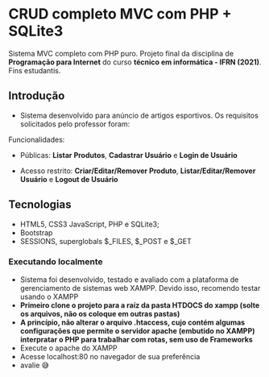 # CRUD completo MVC com PHP + SQLite3
Sistema MVC completo com PHP puro. Projeto final da disciplina de **Programação para Internet** do curso **técnico em informática - IFRN (2021)**. Fins estudantis.

## Introdução
- Sistema desenvolvido para anúncio de artigos esportivos. Os requisitos solicitados pelo professor foram: 

Funcionalidades:
- Públicas:
**Listar Produtos**,
**Cadastrar Usuário** e 
**Login de Usuário**

- Acesso restrito:
**Criar/Editar/Remover Produto**,
**Listar/Editar/Remover Usuário** e
**Logout de Usuário**

## Tecnologias
- HTML5, CSS3 JavaScript, PHP e SQLite3;
- Bootstrap
- SESSIONS, superglobals $_FILES, $_POST e $_GET

### Executando localmente
- Sistema foi desenvolvido, testado e avaliado com a plataforma de gerenciamento de sistemas web XAMPP. Devido isso, recomendo testar usando o XAMPP
- **Primeiro clone o projeto para a raíz da pasta HTDOCS do xampp (solte os arquivos, não os coloque em outras pastas)**
- **A princípio, não alterar o arquivo .htaccess, cujo contém algumas configurações que permite o servidor apache (embutido no XAMPP) interpratar o PHP para trabalhar 
com rotas, sem uso de Frameworks**
- Execute o apache do XAMPP
- Acesse localhost:80 no navegador de sua preferência
- avalie :sweat_smile:

